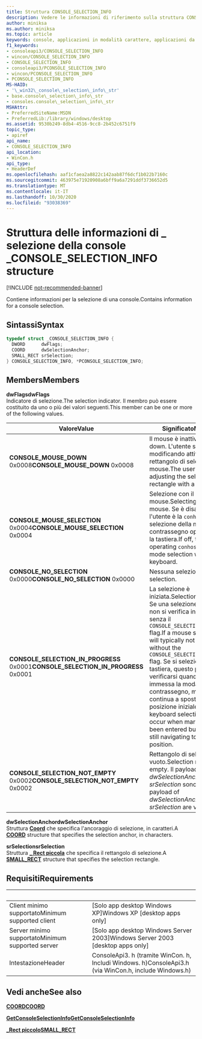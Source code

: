 ```yaml
---
title: Struttura CONSOLE_SELECTION_INFO
description: Vedere le informazioni di riferimento sulla struttura CONSOLE_SELECTION_INFO, che contiene informazioni per la selezione di una console.
author: miniksa
ms.author: miniksa
ms.topic: article
keywords: console, applicazioni in modalità carattere, applicazioni da riga di comando, applicazioni di terminale, api della console
f1_keywords:
- consoleapi3/CONSOLE_SELECTION_INFO
- wincon/CONSOLE_SELECTION_INFO
- CONSOLE_SELECTION_INFO
- consoleapi3/PCONSOLE_SELECTION_INFO
- wincon/PCONSOLE_SELECTION_INFO
- PCONSOLE_SELECTION_INFO
MS-HAID:
- '\_win32\_console\_selection\_info\_str'
- base.console\_selection\_info\_str
- consoles.console\_selection\_info\_str
MSHAttr:
- PreferredSiteName:MSDN
- PreferredLib:/library/windows/desktop
ms.assetid: 9530b249-8db4-4516-9cc8-2b452c6751f9
topic_type:
- apiref
api_name:
- CONSOLE_SELECTION_INFO
api_location:
- WinCon.h
api_type:
- HeaderDef
ms.openlocfilehash: aaf1cfaea2a8822c142aab87f6dcf1b022b7160c
ms.sourcegitcommit: 463975e71920908a6bff9a6a7291ddf3736652d5
ms.translationtype: MT
ms.contentlocale: it-IT
ms.lasthandoff: 10/30/2020
ms.locfileid: "93038369"
---
```

# <a name="console_selection_info-structure"></a><span data-ttu-id="a3dd0-104">Struttura delle informazioni di \_ selezione della console \_</span><span class="sxs-lookup"><span data-stu-id="a3dd0-104">CONSOLE\_SELECTION\_INFO structure</span></span>

[!INCLUDE [not-recommended-banner](./includes/not-recommended-banner.md)]

<span data-ttu-id="a3dd0-105">Contiene informazioni per la selezione di una console.</span><span class="sxs-lookup"><span data-stu-id="a3dd0-105">Contains information for a console selection.</span></span>

## <a name="syntax"></a><span data-ttu-id="a3dd0-106">Sintassi</span><span class="sxs-lookup"><span data-stu-id="a3dd0-106">Syntax</span></span>

```C
typedef struct _CONSOLE_SELECTION_INFO {
  DWORD      dwFlags;
  COORD      dwSelectionAnchor;
  SMALL_RECT srSelection;
} CONSOLE_SELECTION_INFO, *PCONSOLE_SELECTION_INFO;
```

## <a name="members"></a><span data-ttu-id="a3dd0-107">Members</span><span class="sxs-lookup"><span data-stu-id="a3dd0-107">Members</span></span>

<span data-ttu-id="a3dd0-108">**dwFlags**</span><span class="sxs-lookup"><span data-stu-id="a3dd0-108">**dwFlags**</span></span>  
<span data-ttu-id="a3dd0-109">Indicatore di selezione.</span><span class="sxs-lookup"><span data-stu-id="a3dd0-109">The selection indicator.</span></span> <span data-ttu-id="a3dd0-110">Il membro può essere costituito da uno o più dei valori seguenti.</span><span class="sxs-lookup"><span data-stu-id="a3dd0-110">This member can be one or more of the following values.</span></span>

| <span data-ttu-id="a3dd0-111">Valore</span><span class="sxs-lookup"><span data-stu-id="a3dd0-111">Value</span></span> | <span data-ttu-id="a3dd0-112">Significato</span><span class="sxs-lookup"><span data-stu-id="a3dd0-112">Meaning</span></span> |
|-|-|
| <span data-ttu-id="a3dd0-113">**CONSOLE_MOUSE_DOWN** 0x0008</span><span class="sxs-lookup"><span data-stu-id="a3dd0-113">**CONSOLE_MOUSE_DOWN** 0x0008</span></span> | <span data-ttu-id="a3dd0-114">Il mouse è inattivo.</span><span class="sxs-lookup"><span data-stu-id="a3dd0-114">Mouse is down.</span></span> <span data-ttu-id="a3dd0-115">L'utente sta modificando attivamente il rettangolo di selezione con il mouse.</span><span class="sxs-lookup"><span data-stu-id="a3dd0-115">The user is actively adjusting the selection rectangle with a mouse.</span></span> |
| <span data-ttu-id="a3dd0-116">**CONSOLE_MOUSE_SELECTION** 0x0004</span><span class="sxs-lookup"><span data-stu-id="a3dd0-116">**CONSOLE_MOUSE_SELECTION** 0x0004</span></span> | <span data-ttu-id="a3dd0-117">Selezione con il mouse.</span><span class="sxs-lookup"><span data-stu-id="a3dd0-117">Selecting with the mouse.</span></span> <span data-ttu-id="a3dd0-118">Se è disattivata, l'utente è la `conhost.exe` selezione della modalità contrassegno operativo con la tastiera.</span><span class="sxs-lookup"><span data-stu-id="a3dd0-118">If off, the user is operating `conhost.exe` mark mode selection with the keyboard.</span></span> |
| <span data-ttu-id="a3dd0-119">**CONSOLE_NO_SELECTION** 0x0000</span><span class="sxs-lookup"><span data-stu-id="a3dd0-119">**CONSOLE_NO_SELECTION** 0x0000</span></span> | <span data-ttu-id="a3dd0-120">Nessuna selezione.</span><span class="sxs-lookup"><span data-stu-id="a3dd0-120">No selection.</span></span> |
| <span data-ttu-id="a3dd0-121">**CONSOLE_SELECTION_IN_PROGRESS** 0x0001</span><span class="sxs-lookup"><span data-stu-id="a3dd0-121">**CONSOLE_SELECTION_IN_PROGRESS** 0x0001</span></span> | <span data-ttu-id="a3dd0-122">La selezione è iniziata.</span><span class="sxs-lookup"><span data-stu-id="a3dd0-122">Selection has begun.</span></span> <span data-ttu-id="a3dd0-123">Se una selezione del mouse non si verifica in genere senza il `CONSOLE_SELECTION_NOT_EMPTY` flag.</span><span class="sxs-lookup"><span data-stu-id="a3dd0-123">If a mouse selection, this will typically not occur without the `CONSOLE_SELECTION_NOT_EMPTY` flag.</span></span> <span data-ttu-id="a3dd0-124">Se si seleziona una tastiera, questo può verificarsi quando è stata immessa la modalità contrassegno, ma l'utente continua a spostarsi nella posizione iniziale.</span><span class="sxs-lookup"><span data-stu-id="a3dd0-124">If a keyboard selection, this may occur when mark mode has been entered but the user is still navigating to the initial position.</span></span> |
| <span data-ttu-id="a3dd0-125">**CONSOLE_SELECTION_NOT_EMPTY** 0x0002</span><span class="sxs-lookup"><span data-stu-id="a3dd0-125">**CONSOLE_SELECTION_NOT_EMPTY** 0x0002</span></span> | <span data-ttu-id="a3dd0-126">Rettangolo di selezione non vuoto.</span><span class="sxs-lookup"><span data-stu-id="a3dd0-126">Selection rectangle not empty.</span></span> <span data-ttu-id="a3dd0-127">Il payload di *dwSelectionAnchor* e *srSelection* sono validi.</span><span class="sxs-lookup"><span data-stu-id="a3dd0-127">The payload of *dwSelectionAnchor* and *srSelection* are valid.</span></span>  |

<span data-ttu-id="a3dd0-128">**dwSelectionAnchor**</span><span class="sxs-lookup"><span data-stu-id="a3dd0-128">**dwSelectionAnchor**</span></span>  
<span data-ttu-id="a3dd0-129">Struttura [**Coord**](coord-str.md) che specifica l'ancoraggio di selezione, in caratteri.</span><span class="sxs-lookup"><span data-stu-id="a3dd0-129">A [**COORD**](coord-str.md) structure that specifies the selection anchor, in characters.</span></span>

<span data-ttu-id="a3dd0-130">**srSelection**</span><span class="sxs-lookup"><span data-stu-id="a3dd0-130">**srSelection**</span></span>  
<span data-ttu-id="a3dd0-131">Struttura [**\_ Rect piccola**](small-rect-str.md) che specifica il rettangolo di selezione.</span><span class="sxs-lookup"><span data-stu-id="a3dd0-131">A [**SMALL\_RECT**](small-rect-str.md) structure that specifies the selection rectangle.</span></span>

## <a name="requirements"></a><span data-ttu-id="a3dd0-132">Requisiti</span><span class="sxs-lookup"><span data-stu-id="a3dd0-132">Requirements</span></span>

| &nbsp; | &nbsp; |
|-|-|
| <span data-ttu-id="a3dd0-133">Client minimo supportato</span><span class="sxs-lookup"><span data-stu-id="a3dd0-133">Minimum supported client</span></span> | <span data-ttu-id="a3dd0-134">\[Solo app desktop Windows XP\]</span><span class="sxs-lookup"><span data-stu-id="a3dd0-134">Windows XP \[desktop apps only\]</span></span> |
| <span data-ttu-id="a3dd0-135">Server minimo supportato</span><span class="sxs-lookup"><span data-stu-id="a3dd0-135">Minimum supported server</span></span> | <span data-ttu-id="a3dd0-136">\[Solo app desktop Windows Server 2003\]</span><span class="sxs-lookup"><span data-stu-id="a3dd0-136">Windows Server 2003 \[desktop apps only\]</span></span> |
| <span data-ttu-id="a3dd0-137">Intestazione</span><span class="sxs-lookup"><span data-stu-id="a3dd0-137">Header</span></span> | <span data-ttu-id="a3dd0-138">ConsoleApi3. h (tramite WinCon. h, Includi Windows. h)</span><span class="sxs-lookup"><span data-stu-id="a3dd0-138">ConsoleApi3.h (via WinCon.h, include Windows.h)</span></span> |

## <a name="see-also"></a><span data-ttu-id="a3dd0-139">Vedi anche</span><span class="sxs-lookup"><span data-stu-id="a3dd0-139">See also</span></span>

[<span data-ttu-id="a3dd0-140">**COORD**</span><span class="sxs-lookup"><span data-stu-id="a3dd0-140">**COORD**</span></span>](coord-str.md)

[<span data-ttu-id="a3dd0-141">**GetConsoleSelectionInfo**</span><span class="sxs-lookup"><span data-stu-id="a3dd0-141">**GetConsoleSelectionInfo**</span></span>](getconsoleselectioninfo.md)

[<span data-ttu-id="a3dd0-142">**\_Rect piccolo**</span><span class="sxs-lookup"><span data-stu-id="a3dd0-142">**SMALL\_RECT**</span></span>](small-rect-str.md)
